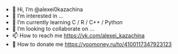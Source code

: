 - 👋 Hi, I’m @alexei0kazachina
- 👀 I’m interested in ...
- 🌱 I’m currently learning С / R / C++ / Python
- 💞️ I’m looking to collaborate on ...
- 📫 How to reach me https://vk.com/alexei_kazachina
- 🌱 How to donate me https://yoomoney.ru/to/4100117347923123
<!---
alexei0kazachina/alexei0kazachina is a ✨ special ✨ repository because its `README.md` (this file) appears on your GitHub profile.
You can click the Preview link to take a look at your changes.
--->
